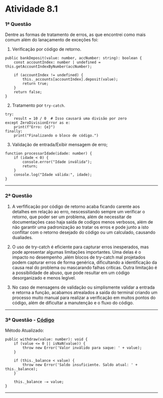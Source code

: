 # __Atividade 8.1__

### 1ª Questão
Dentre as formas de tratamento de erros, as que encontrei como mais comum além do lanaçamento de exceções foi:

1. Verificação por código de retorno. 
```
public bankDeposit(value: number, accNumber: string): boolean {
    const accountIndex: number | undefined = this.getAccountIndexByNumber(accNumber);

    if (accountIndex != undefined) { 
        this._accounts[accountIndex].deposit(value);
        return true;
    }
    return false;
}
```

2. Tratamento por `try-catch`.
```
try:
    result = 10 / 0  # Isso causará uma divisão por zero
except ZeroDivisionError as e:
    print(f"Erro: {e}")
finally:
    print("Finalizando o bloco de código.")
```

3. Validação de entrada/Exibir mensagem de erro;
```
function processarIdade(idade: number) {
    if (idade < 0) {
        console.error("Idade inválida");
        return;
    }
    console.log("Idade válida:", idade);
}
```

---

### 2ª Questão 
1. A verfificação por código de retorno acaba ficando carente aos detalhes em relação ao erro, nescessitando sempre um verificar o retorno, que poder ser um problema, além de necessitar de documentações caso haja saída de codigos menos verbosos, além de não garantir uma padronização ao tratar os erros e pode junto a isto conflitar com o retorno desejado do código ou um calculado, causando dualiades.

2. O uso de try-catch é eficiente para capturar erros inesperados, mas pode apresentar algumas limitações importantes. Uma delas é o impacto no desempenho ,além blocos de try-catch mal projetados podem capturar erros de forma genérica, dificultando a identificação da causa real do problema ou mascarando falhas críticas. Outra limitação é a possibilidade de abuso, que pode resultar em um código desorganizado e menos legível.

3. No caso de mensagens de validação ou simplismente validar a entrada e retorna a função, acabamos atrealados a saída do terminal criando um processo muito manual para realizar a verificação em muitos pontos do código, além de dificultar a manutenção e o fluxo do código. 

---

### 3ª Questão - [Código](https://github.com/NicolasRaf/POO-ADS/blob/main/Atividade-8.1/src/apps/test_error.ts)
Método Atualizado:
```
public withdraw(value: number): void {
    if (value <= 0 || isNaN(value)) {
        throw new Error('Valor inválido para saque: ' + value);
    }
    
    if (this._balance < value) {
        throw new Error('Saldo insuficiente. Saldo atual: ' + this._balance);
    }

    this._balance -= value;
}
```

---